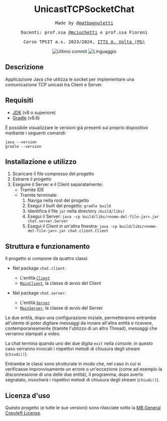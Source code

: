 <h1 align="center">UnicastTCPSocketChat</h1>

<p align="center" style="font-family: monospace">Made by <a href="https://github.com/matbagnoletti">@matbagnoletti</a></p>
<p align="center" style="font-family: monospace">Docenti: prof.ssa <a href="https://github.com/mciuchetti">@mciuchetti</a> e prof.ssa Fioroni</p>
<p align="center" style="font-family: monospace">Corso TPSIT a.s. 2023/2024, <a href="https://www.avoltapg.edu.it/">ITTS A. Volta (PG)</a></p>
<p align="center">
    <img src="https://img.shields.io/github/last-commit/matbagnoletti/UnicastTCPSocketChat?style=for-the-badge" alt="Ultimo commit">
    <img src="https://img.shields.io/github/languages/top/matbagnoletti/UnicastTCPSocketChat?style=for-the-badge" alt="Linguaggio">
</p>

## Descrizione
Applicazione Java che utilizza le socket per implementare una comunicazione TCP unicast tra Client e Server.

## Requisiti
- [JDK](https://www.oracle.com/it/java/technologies/downloads/) (v8 o superiore)
- [Gradle](https://gradle.org/install/) (v8.6)

È possibile visualizzare le versioni già presenti sul proprio dispositivo mediante i seguenti comandi:
```
java --version
gradle --version
```

## Installazione e utilizzo
1. Scaricare il file compresso del progetto
2. Estrarre il progetto
3. Eseguire il Server e il Client separatamente:
   - Tramite IDE
   - Tramite terminale:
     1. Naviga nella root del progetto
     2. Esegui il built del progetto: `gradle build`
     3. Identifica il file `jar` nella directory `/build/libs/`
     3. Esegui il Server: `java -cp build/libs/<nome-del-file-jar>.jar chat.server.Server`
     4. Esegui il Client in un'altra finestra: `java -cp build/libs/<nome-del-file-jar>.jar chat.client.Client`
     
## Struttura e funzionamento
Il progetto si compone da quattro classi:

- Nel package `chat.client`:
  - L'entità [`Client`](src/main/java/chat/client/Client.java)
  - [`MainClient`](src/main/java/chat/client/MainClient.java), la classe di avvio del Client

- Nel package `chat.server`:
  - L'entità [`Server`](src/main/java/chat/server/Server.java)
  - [`MainServer`](src/main/java/chat/server/MainServer.java), la classe di avvio del Server

Le due entità, dopo una configurazione iniziale, permetteranno entrambe all'utente di poter digitare messaggi da inviare all'altra entità e ricevere, contemporaneamente (tramite l'utilizzo di un altro Thread), messaggi che verranno stampati a video.

La chat termina quando uno dei due digita `exit` nella console: in questo caso verranno invocati i rispettivi metodi di chiusura degli stream (`chiudi()`).

Entrambe le classi sono strutturate in modo che, nel caso in cui si verificasse improvvisamente un errore o un'eccezione (come ad esempio la disconnessione di una delle due entità), il programma, dopo averlo segnalato, invocherà i rispettivi metodi di chiusura degli stream (`chiudi()`).

## Licenza d'uso
Questo progetto (e tutte le sue versioni) sono rilasciate sotto la [MB General Copyleft License](LICENSE).